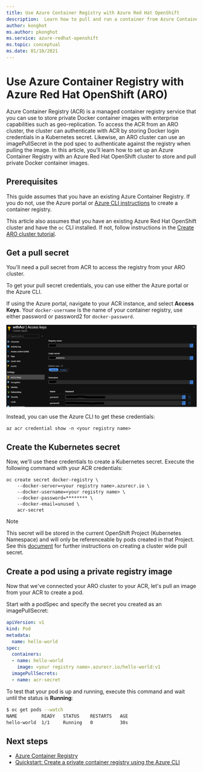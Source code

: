 ```yaml
---
title: Use Azure Container Registry with Azure Red Hat OpenShift
description:  Learn how to pull and run a container from Azure Container Registry in your Azure Red Hat OpenShift cluster.
author: konghot
ms.author: pkonghot
ms.service: azure-redhat-openshift
ms.topic: conceptual
ms.date: 01/10/2021
---
```


# Use Azure Container Registry with Azure Red Hat OpenShift (ARO)

Azure Container Registry (ACR) is a managed container registry service that you can use to store private Docker container images with enterprise capabilities such as geo-replication. To access the ACR from an ARO cluster, the cluster can authenticate with ACR by storing Docker login credentials in a Kubernetes secret.  Likewise, an ARO  cluster can use an imagePullSecret in the pod spec to authenticate against the registry when pulling the image. In this article, you'll learn how to set up an Azure Container Registry with an Azure Red Hat OpenShift cluster to store and pull private Docker container images.

## Prerequisites

This guide assumes that you have an existing Azure Container Registry. If you do not, use the Azure portal or [Azure CLI instructions](../container-registry/container-registry-get-started-azure-cli.md) to create a container registry.

This article also assumes that you have an existing Azure Red Hat OpenShift cluster and have the `oc` CLI installed. If not, follow instructions in the [Create ARO cluster tutorial](tutorial-create-cluster.md).

## Get a pull secret

You'll need a pull secret from ACR to access the registry from your ARO cluster.

To get your pull secret credentials, you can use either the Azure portal or the Azure CLI.

If using the Azure portal, navigate to your ACR instance, and select **Access Keys**.  Your `docker-username` is the name of your container registry, use either password or password2 for `docker-password`.

![Access Keys](./media/acr-access-keys.png)

Instead, you can use the Azure CLI to get these credentials:
```azurecli
az acr credential show -n <your registry name>
```

## Create the Kubernetes secret

Now, we'll use these credentials to create a Kubernetes secret. Execute the following command with your ACR credentials:

```
oc create secret docker-registry \
    --docker-server=<your registry name>.azurecr.io \
    --docker-username=<your registry name> \
    --docker-password=******** \
    --docker-email=unused \
    acr-secret
```

>[!NOTE]
>This secret will be stored in the current OpenShift Project (Kubernetes Namespace) and will only be referenceable by pods created in that Project.  See this [document](https://docs.openshift.com/container-platform/4.4/openshift_images/managing_images/using-image-pull-secrets.html) for further instructions on creating a cluster wide pull secret.

## Create a pod using a private registry image

Now that we've connected your ARO cluster to your ACR, let's pull an image from your ACR to create a pod.

Start with a podSpec and specify the secret you created as an imagePullSecret:

```yaml
apiVersion: v1
kind: Pod
metadata:
  name: hello-world
spec:
  containers:
  - name: hello-world
    image: <your registry name>.azurecr.io/hello-world:v1
  imagePullSecrets:
  - name: acr-secret
```

To test that your pod is up and running, execute this command and wait until the status is **Running**:

```bash
$ oc get pods --watch
NAME         READY   STATUS    RESTARTS   AGE
hello-world  1/1     Running   0          30s
```

## Next steps

* [Azure Container Registry](../container-registry/container-registry-concepts.md)
* [Quickstart: Create a private container registry using the Azure CLI](../container-registry/container-registry-get-started-azure-cli.md)
